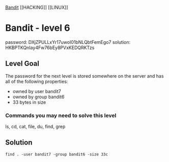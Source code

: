 [Bandit](Bandit.md)     [[HACKING]]     [[LINUX]]

# Bandit - level 6

password: DXjZPULLxYr17uwoI01bNLQbtFemEgo7
solution: HKBPTKQnIay4Fw76bEy8PVxKEDQRKTzs 

## Level Goal  

The password for the next level is stored somewhere on the server and has all of
the following properties:
- owned by user bandit7
- owned by group bandit6
- 33 bytes in size

### Commands you may need to solve this level
ls, cd, cat, file, du, find, grep

## Solution
`find . -user bandit7 -group bandit6 -size 33c`

